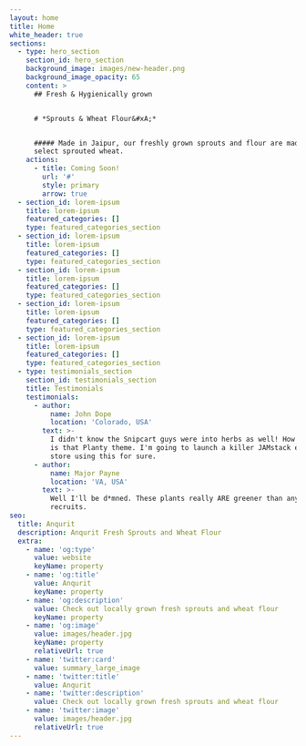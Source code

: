 ```yaml
---
layout: home
title: Home
white_header: true
sections:
  - type: hero_section
    section_id: hero_section
    background_image: images/new-header.png
    background_image_opacity: 65
    content: >
      ## Fresh & Hygienically grown


      # *Sprouts & Wheat Flour&#xA;*


      ##### Made in Jaipur, our freshly grown sprouts and flour are made from
      select sprouted wheat.
    actions:
      - title: Coming Soon!
        url: '#'
        style: primary
        arrow: true
  - section_id: lorem-ipsum
    title: lorem-ipsum
    featured_categories: []
    type: featured_categories_section
  - section_id: lorem-ipsum
    title: lorem-ipsum
    featured_categories: []
    type: featured_categories_section
  - section_id: lorem-ipsum
    title: lorem-ipsum
    featured_categories: []
    type: featured_categories_section
  - section_id: lorem-ipsum
    title: lorem-ipsum
    featured_categories: []
    type: featured_categories_section
  - section_id: lorem-ipsum
    title: lorem-ipsum
    featured_categories: []
    type: featured_categories_section
  - type: testimonials_section
    section_id: testimonials_section
    title: Testimonials
    testimonials:
      - author:
          name: John Dope
          location: 'Colorado, USA'
        text: >-
          I didn't know the Snipcart guys were into herbs as well! How beautiful
          is that Planty theme. I'm going to launch a killer JAMstack e-commerce
          store using this for sure.
      - author:
          name: Major Payne
          location: 'VA, USA'
        text: >-
          Well I'll be d*mned. These plants really ARE greener than any of my
          recruits.
seo:
  title: Anqurit
  description: Anqurit Fresh Sprouts and Wheat Flour
  extra:
    - name: 'og:type'
      value: website
      keyName: property
    - name: 'og:title'
      value: Anqurit
      keyName: property
    - name: 'og:description'
      value: Check out locally grown fresh sprouts and wheat flour
      keyName: property
    - name: 'og:image'
      value: images/header.jpg
      keyName: property
      relativeUrl: true
    - name: 'twitter:card'
      value: summary_large_image
    - name: 'twitter:title'
      value: Anqurit
    - name: 'twitter:description'
      value: Check out locally grown fresh sprouts and wheat flour
    - name: 'twitter:image'
      value: images/header.jpg
      relativeUrl: true
---
```

